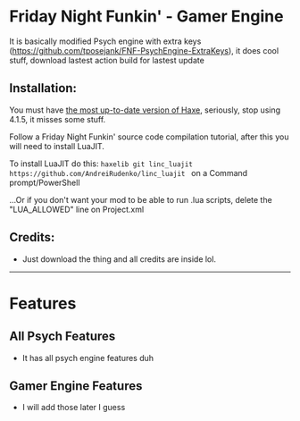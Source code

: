 # Friday Night Funkin' - Gamer Engine
It is basically modified Psych engine with extra keys (https://github.com/tposejank/FNF-PsychEngine-ExtraKeys), it does cool stuff, download lastest action build for lastest update

## Installation:
You must have [the most up-to-date version of Haxe](https://haxe.org/download/), seriously, stop using 4.1.5, it misses some stuff.

Follow a Friday Night Funkin' source code compilation tutorial, after this you will need to install LuaJIT.

To install LuaJIT do this: `haxelib git linc_luajit https://github.com/AndreiRudenko/linc_luajit ` on a Command prompt/PowerShell

...Or if you don't want your mod to be able to run .lua scripts, delete the "LUA_ALLOWED" line on Project.xml

## Credits:
* Just download the thing and all credits are inside lol.
_____________________________________

# Features

## All Psych Features
* It has all psych engine features duh
## Gamer Engine Features
* I will add those later I guess
